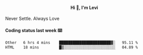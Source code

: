 <h4 style="text-align: center;">Hi 👋, I'm Levi</h4>  Never Settle. Always Love
<!---<img align="right" alt="Coding" width="300" src="https://i.pinimg.com/originals/81/17/8b/81178b47a8598f0c81c4799f2cdd4057.gif"></p> --->

#### Coding status last week ⌨️

<!--START_SECTION:waka-->

```txt
Other   6 hrs 4 mins    ███████████████████████▓░   95.11 %
HTML    18 mins         █▒░░░░░░░░░░░░░░░░░░░░░░░   04.89 %
```

<!--END_SECTION:waka-->
